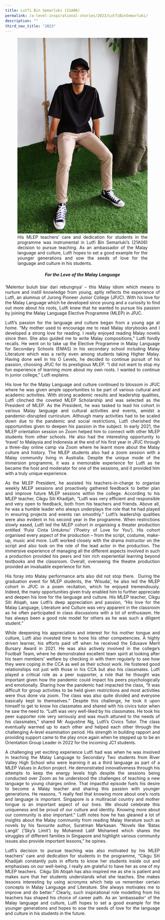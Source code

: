 ```yaml
---
title: Lutfi Bin Semarluki (21A06)
permalink: /a-level-inspirational-stories/2023/LutfiBinSemarluki/
description: ""
third_nav_title: "2023"
---
```

<div align=justify>

<figure>
<img src="/images/Accomplishment/2023/8Lutfi Bin Semarluki.jpg">
<figcaption>His MLEP teachers’ care and dedication for students in the programme was instrumental in Lutfi Bin Semarluki’s (21A06) decision to pursue teaching. As an ambassador of the Malay language and culture, Lutfi hopes to set a good example for the younger generations and sow the seeds of love for the language and culture in his students.</figcaption></figure>

<center><h5>For the Love of the Malay Language</center></h5>
	
<p>‘Melentur buluh biar dari rebungnya’ – this Malay idiom which means to nurture and instill knowledge from young, aptly reflects the experience of Lutfi, an alumnus of Jurong Pioneer Junior College (JPJC). With his love for the Malay Language which he developed since young and a curiosity to find out more about his roots, Lutfi knew that he wanted to pursue his passion by joining the Malay Language Elective Programme (MLEP) in JPJC.</p>

<p>Lutfi’s passion for the language and culture began from a young age at home. “My mother used to encourage me to read Malay storybooks and I developed a strong love for reading. I really enjoyed reading Malay novels since then. She also guided me to write Malay compositions,” Lutfi fondly recalls. He went on to take up the Elective Programme in Malay Language for Secondary Schools (EMAS) in his secondary school including Malay Literature which was a rarity even among students taking Higher Malay. Having done well in his O Levels, he decided to continue pursuit of his passion, choosing JPJC for its prestigious MLEP. “I did not want to stop my fun experience of learning more about my own roots. I wanted to continue in junior college,” Lutfi explains.</p>

<p>His love for the Malay Language and culture continued to blossom in JPJC where he was given ample opportunities to be part of various cultural and academic activities. With strong academic results and leadership qualities, Lutfi clinched the coveted MLEP Scholarship and was selected as the President of MLEP. As the President, he was tasked to lead his cohort in various Malay language and cultural activities and events, amidst a pandemic-disrupted curriculum. Although many activities had to be scaled down due to the pandemic and social restrictions, Lutfi cherished the opportunities given to deepen his passion in the subject. In early 2021, the MLEP orientation session on Zoom helped him to connect with other MLEP students from other schools. He also had the interesting opportunity to ‘travel’ to Malaysia and Indonesia at the end of his first year in JPJC through a three-day online camp via Zoom where he learnt more about the Malay culture and history. The MLEP students also had a zoom session with a Malay community living in Australia. Despite the unique mode of the immersion programme, it was a memorable experience for Lutfi as he became the host and moderator for one of the sessions, and it provided him with a truly unique experience.</p>

<p>As the MLEP President, he assisted his teachers-in-charge to organise weekly MLEP sessions and proactively gathered feedback to better plan and improve future MLEP sessions within the college. According to his MLEP teacher, Cikgu Siti Khadijah, “Lutfi was very efficient and responsible and very open to feedback, both from his teachers and friends. Above all, he was a humble leader who always underplays the role that he had played in ensuring projects and events ran smoothly.” Lutfi’s leadership qualities were also evident in his second year in the programme. When restrictions slowly eased, Lutfi led the MLEP cohort in organising a theater production entitled ‘Puisi Cinta Untukmu’ (‘Poetry of Love for You’). His cohort organised every aspect of the production – from the script, costume, make-up, music and more. Lutfi worked closely with the drama instructor on the script and also took on the role of the lead actor in the production. The immersive experience of managing all the different aspects involved in such a production provided his peers and him rich experiential learning beyond textbooks and the classroom. Overall, overseeing the theatre production provided an invaluable experience for him.</p>

<p>His foray into Malay performance arts also did not stop there.  During the graduation event for MLEP students, the ‘Wisuda’, he also led the MLEP cohort in JPJC in a poem recitation, which he enjoyed tremendously. Indeed, the many opportunities given truly enabled him to further appreciate and deepen his love for the language and culture. His MLEP teacher, Cikgu Siti Atiqah, saw Lutfi’s deep appreciation and passion, “His love for the Malay Language, Literature and Culture was very apparent in the classroom as he often participated in class discussions with a lot of enthusiasm. He has always been a good role model for others as he was such a diligent student.”</p>

<p>While deepening his appreciation and interest for his mother tongue and culture, Lutfi also invested time to hone his other competencies. A highly driven learner, his efforts paid off when he received the Edusave Merit Bursary Award in 2021. He was also actively involved in the college’s Football Team, where he demonstrated excellent team spirit at looking after his team members' welfare by checking in with them regularly to see how they were coping in the CCA as well as their school work. He fostered good relationships not just with those in his CCA but also his classmates. Lutfi played a critical role as a peer supporter, a role that he thought was important given how the pandemic could impact his peers psychologically and emotionally. Sharing how the pandemic had impacted the class, “It was difficult for group activities to be held given restrictions and most activities were thus done via zoom. The class was also quite divided and everyone basically kept to themselves.” Despite this challenge, he took it upon himself to get to know his classmates and shared with his civics tutor when he saw the need to. “Lutfi was very well-liked by his classmates. He took his peer supporter role very seriously and was much attuned to the needs of his classmates,” shared Mr Augustine Ng, Lutfi’s Civics Tutor. The class eventually warmed up to each other and helped each other through the challenging A-level examination period. His strength in building rapport and providing support came to the play once again when he stepped up to be an Orientation Group Leader in 2022 for the incoming JC1 students.</p>

<p>A challenging yet exciting experience Lutfi had was when he was involved in teaching the Malay Language to Secondary Two students from River Valley High School who were learning it as a third language as part of a MLEP Values in Action project. He demonstrated innovativeness through his attempts to keep the energy levels high despite the sessions being conducted over Zoom as he understood the challenges of teaching a new language to young charges online. That impactful episode fuels his desire to become a Malay teacher and sharing this passion with younger generations. He reasons, “I really feel that knowing more about one’s roots and language is important. Singapore is a multiracial country and mother tongue is an important aspect of our lives. We should celebrate this uniqueness and be proud of our culture and identity. Knowing more about our community is also important.” Lutfi notes how he has gleaned a lot of insights about the Malay community from reading Malay literature such as novels by his favourite author, Suratman Markasan. “Novels like ‘Batas Langit’ (‘Sky’s Limit’) by Mohamed Latif Mohamed which shares the struggles of different families in Singapore and highlight various community issues also provide important lessons,” he opines.  </p>

<p>Lutfi’s decision to pursue teaching was also motivated by his MLEP teachers’ care and dedication for students in the programme, “Cikgu Siti Khadijah constantly puts in efforts to know her students inside out and emphasises on our well-being. I really am grateful to have her as one of my MLEP teachers.  Cikgu Siti Atiqah has also inspired me as she is patient and makes sure that her students understands what she teaches. She makes lessons interesting by using acronyms which help us remember certain concepts in Malay Language and Literature. She always motivates me to improve and do better.” Clearly, such inspirational role modelling from his teachers has shaped his choice of career path. As an ‘ambassador’ of the Malay language and culture, Lutfi hopes to set a good example for the younger generations and hopes to sow the seeds of love for the language and culture in his students in the future.</p>